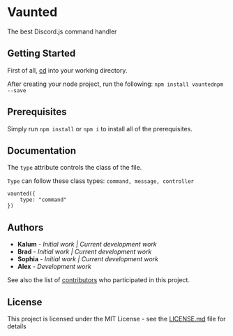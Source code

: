 # Vaunted

The best Discord.js command handler

## Getting Started

First of all, [cd](https://www.macworld.com/article/2042378/master-the-command-line-navigating-files-and-folders.html) into your working directory.

After creating your node project, run the following: ```npm install vauntednpm --save```

## Prerequisites

Simply run `npm install` or `npm i` to install all of the prerequisites.

## Documentation

The `type` attribute controls the class of the file.

`Type` can follow these class types: `command, message, controller`

```
vaunted({
    type: "command"
})
```

## Authors

* **Kalum** - *Initial work | Current development work*
* **Brad** - *Initial work | Current development work*
* **Sophia** - *Initial work | Current development work*
* **Alex** - *Development work*


See also the list of [contributors](https://github.com/your/project/contributors) who participated in this project.

## License

This project is licensed under the MIT License - see the [LICENSE.md](LICENSE.md) file for details


